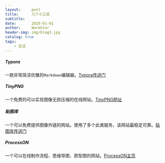 ```yaml
---
layout:     post   				    
title:      几个小工具 				
subtitle:   
date:       2020-01-01 				
author:     WarmStar 						
header-img: img/blog3.jpg 	
catalog: true 				
tags:							
    - 生活
---
```




##### Typora

一款非常简洁优雅的`Markdown`编辑器。[Typora传送门](https://typora.io/)



##### TinyPNG

一个免费的可以实现图像无损压缩的在线网站。[TinyPNG网址](https://tinypng.com/)



##### 贴图库

一个可以免费提供图像外链的网站。使用了多个此类服务，该网站最稳定可靠。[贴图库传送门](http://www.tietuku.com/)



##### ProcessON

一个可以在线制作流程、思维导图、原型图的网站。[ProcessON主页](https://www.processon.com/)



